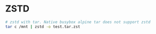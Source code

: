 # ZSTD

```bash
# zstd with tar. Native busybox alpine tar does not support zstd
tar c /mnt | zstd -o test.tar.zst
```
